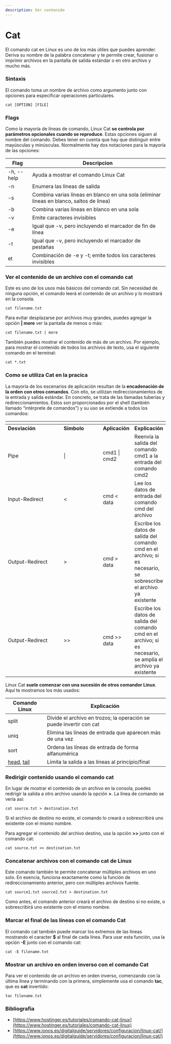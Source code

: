 ```yaml
---
description: Ver contenido
---
```


# Cat

El comando cat en Linux es uno de los más útiles que puedes aprender. Deriva su nombre de la palabra concatenar y te permite crear, fusionar o imprimir archivos en la pantalla de salida estándar o en otro archivo y mucho más.

### Sintaxis

El comando toma un nombre de archivo como argumento junto con opciones para especificar operaciones particulares.

```
cat [OPTION] [FILE]
```

### Flags

Como la mayoría de líneas de comando, Linux Cat **se controla por parámetros opcionales cuando se reproduce**. Estas opciones siguen al nombre del comando. Debes tener en cuenta que hay que distinguir entre mayúsculas y minúsculas. Normalmente hay dos notaciones para la mayoría de las opciones:

| Flag       | Descripcion                                                                              |
| ---------- | ---------------------------------------------------------------------------------------- |
| -h, --help | Ayuda a mostrar el comando Linux Cat                                                     |
| -n         | Enumera las líneas de salida                                                             |
| -s         | Combina varias líneas en blanco en una sola (eliminar lineas en blanco, saltos de linea) |
| -b         | Combina varias líneas en blanco en una sola                                              |
| -v         | Emite caracteres invisibles                                                              |
| -e         | Igual que -v, pero incluyendo el marcador de fin de línea                                |
| -t         | Igual que -v, pero incluyendo el marcador de pestañas                                    |
| et         | Combinación de -e y -t; emite todos los caracteres invisibles                            |

### Ver el contenido de un archivo con el comando cat

Este es uno de los usos más básicos del comando cat. Sin necesidad de ninguna opción, el comando leerá el contenido de un archivo y lo mostrará en la consola.

```
cat filename.txt
```

Para evitar desplazarse por archivos muy grandes, puedes agregar la opción **| more** ver la pantalla de menos o más:

```
cat filename.txt | more
```

También puedes mostrar el contenido de más de un archivo. Por ejemplo, para mostrar el contenido de todos los archivos de texto, usa el siguiente comando en el terminal:

```
cat *.txt
```

### Como se utiliza Cat en la pracica

La mayoría de los escenarios de aplicación resultan de la **encadenación de la orden con otros comandos**. Con ello, se utilizan redireccionamientos de la entrada y salida estándar. En concreto, se trata de las llamadas tuberías y redireccionamientos. Estos son proporcionados por el shell (también llamado “intérprete de comandos”) y su uso se extiende a todos los comandos:



<table data-header-hidden><thead><tr><th width="176"></th><th width="117"></th><th></th><th></th></tr></thead><tbody><tr><td><strong>Desviación</strong></td><td><strong>Símbolo</strong></td><td><strong>Aplicación</strong></td><td><strong>Explicación</strong></td></tr><tr><td>Pipe</td><td>|</td><td>cmd1 | cmd2</td><td>  Reenvía la salida del comando cmd1 a la entrada del comando cmd2</td></tr><tr><td>Input-Redirect</td><td>&#x3C;</td><td>cmd &#x3C; data</td><td>Lee los datos de entrada del comando cmd del archivo</td></tr><tr><td>Output-Redirect</td><td>></td><td>cmd > data</td><td>Escribe los datos de salida del comando cmd en el archivo; si es necesario, se sobrescribe el archivo ya existente</td></tr><tr><td>Output-Redirect</td><td>>></td><td>cmd >> data</td><td>Escribe los datos de salida del comando cmd en el archivo; si es necesario, se amplía el archivo ya existente</td></tr></tbody></table>

Linux Cat **suele comenzar con una sucesión de otros comandor Linux**. Aquí te mostramos los más usados:



| **Comando Linux**                                                                                                                                                         | **Explicación**                                                     |
| ------------------------------------------------------------------------------------------------------------------------------------------------------------------------- | ------------------------------------------------------------------- |
| split                                                                                                                                                                     | Divide el archivo en trozos; la operación se puede invertir con cat |
| uniq                                                                                                                                                                      | Elimina las líneas de entrada que aparecen más de una vez           |
| sort                                                                                                                                                                      | Ordena las líneas de entrada de forma alfanumérica                  |
| [head](https://www.ionos.es/digitalguide/servidores/configuracion/linux-head/), [tail](https://www.ionos.es/digitalguide/servidores/configuracion/comando-tail-de-linux/) | Limita la salida a las líneas al principio/final                    |

### Redirigir contenido usando el comando cat <a href="#h-redirigir-contenido-usando-el-comando-cat" id="h-redirigir-contenido-usando-el-comando-cat"></a>

En lugar de mostrar el contenido de un archivo en la consola, puedes redirigir la salida a otro archivo usando la opción **>**. La línea de comando se vería así:

```
cat source.txt > destination.txt
```

Si el archivo de destino no existe, el comando lo creará o sobrescribirá uno existente con el mismo nombre.

Para agregar el contenido del archivo destino, usa la opción **>>** junto con el comando cat:

```
cat source.txt >> destination.txt
```

### Concatenar archivos con el comando cat de Linux <a href="#h-concatenar-archivos-con-el-comando-cat-de-linux" id="h-concatenar-archivos-con-el-comando-cat-de-linux"></a>

Este comando también te permite concatenar múltiples archivos en uno solo. En esencia, funciona exactamente como la función de redireccionamiento anterior, pero con múltiples archivos fuente.

```
cat source1.txt source2.txt > destination.txt
```

Como antes, el comando anterior creará el archivo de destino si no existe, o sobrescribirá uno existente con el mismo nombre.

### Marcar el final de las líneas con el comando Cat <a href="#h-marcar-el-final-de-las-l-neas-con-el-comando-cat" id="h-marcar-el-final-de-las-l-neas-con-el-comando-cat"></a>

El comando cat también puede marcar los extremos de las líneas mostrando el caracter **$** al final de cada línea. Para usar esta función, usa la opción **-E** junto con el comando cat:

```
cat -E filename.txt
```

### Mostrar un archivo en orden inverso con el comando Cat <a href="#h-mostrar-un-archivo-en-orden-inverso-con-el-comando-cat" id="h-mostrar-un-archivo-en-orden-inverso-con-el-comando-cat"></a>

Para ver el contenido de un archivo en orden inverso, comenzando con la última línea y terminando con la primera, simplemente usa el comando **tac**, que es **cat** invertido:

```
tac filename.txt
```

### Bibliografia

* [https://www.hostinger.es/tutoriales/comando-cat-linux](https://www.hostinger.es/tutoriales/comando-cat-linux)
* [https://www.ionos.es/digitalguide/servidores/configuracion/linux-cat/](https://www.ionos.es/digitalguide/servidores/configuracion/linux-cat/)
